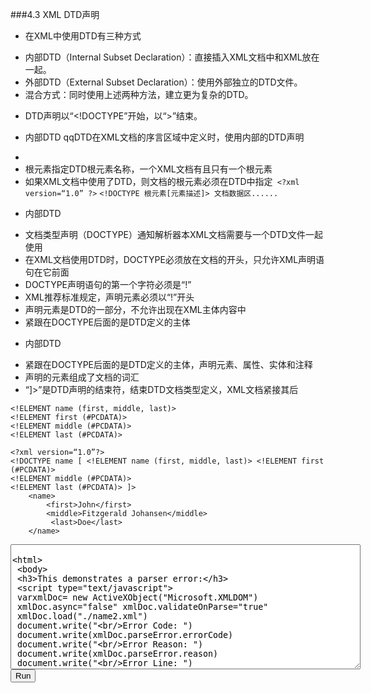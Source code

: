 ###4.3 XML DTD声明 
* 在XML中使用DTD有三种方式
 + 内部DTD（Internal Subset Declaration）：直接插入XML文档中和XML放在一起。
 + 外部DTD（External Subset Declaration）：使用外部独立的DTD文件。
 + 混合方式：同时使用上述两种方法，建立更为复杂的DTD。
* DTD声明以“<!DOCTYPE”开始，以“>”结束。

* 内部DTD qqDTD在XML文档的序言区域中定义时，使用内部的DTD声明
 +  <!DOCTYPE 根元素[元素描述]> 
 + 根元素指定DTD根元素名称，一个XML文档有且只有一个根元素
 + 如果XML文档中使用了DTD，则文档的根元素必须在DTD中指定` <?xml version=“1.0” ?>` `<!DOCTYPE 根元素[元素描述]> 文档数据区...... `

* 内部DTD 
 + 文档类型声明（DOCTYPE）通知解析器本XML文档需要与一个DTD文件一起使用
 + 在XML文档使用DTD时，DOCTYPE必须放在文档的开头，只允许XML声明语句在它前面
 + DOCTYPE声明语句的第一个字符必须是“!”
 + XML推荐标准规定，声明元素必须以“!”开头
 + 声明元素是DTD的一部分，不允许出现在XML主体内容中
 + 紧跟在DOCTYPE后面的是DTD定义的主体 

* 内部DTD 
 + 紧跟在DOCTYPE后面的是DTD定义的主体，声明元素、属性、实体和注释
 + 声明的元素组成了<name>文档的词汇
 + “]>”是DTD声明的结束符，结束DTD文档类型定义，XML文档紧接其后 
```
<!ELEMENT name (first, middle, last)>
<!ELEMENT first (#PCDATA)>
<!ELEMENT middle (#PCDATA)>
<!ELEMENT last (#PCDATA)>
```

```
<?xml version=“1.0”?>
<!DOCTYPE name [ <!ELEMENT name (first, middle, last)> <!ELEMENT first (#PCDATA)>
<!ELEMENT middle (#PCDATA)> 
<!ELEMENT last (#PCDATA)> ]>
    <name> 
        <first>John</first> 
        <middle>Fitzgerald Johansen</middle>
         <last>Doe</last>
    </name> 
```


<html>
<head>
<meta http-equiv="Content-Type" content="text/html; charset=gb2312">
<script type="text/javascript" language="javascript" >
//运行文本域代码
function Preview(obj) {
 var TestWin=window.open('','',''); //打开一个窗口并赋给变量TestWin。
 TestWin.opener = null // 防止代码对论谈页面修改
 TestWin.document.write(obj.value); //向这个打开的窗口中写入代码code，这样就实现了运行代码功能。
 TestWin.document.close();
}
</script>
</head>
<BODY leftMargin=0 marginwidth="0" >
<TEXTAREA id=code1 style="WIDTH: 560px; HEIGHT: 200px"> 
<html>
 <body>
 <h3>This demonstrates a parser error:</h3>
 <script type="text/javascript">
 varxmlDoc= new ActiveXObject("Microsoft.XMLDOM")
 xmlDoc.async="false" xmlDoc.validateOnParse="true"
 xmlDoc.load("./name2.xml")
 document.write("<br/>Error Code: ")
 document.write(xmlDoc.parseError.errorCode)
 document.write("<br/>Error Reason: ")
 document.write(xmlDoc.parseError.reason)
 document.write("<br/>Error Line: ")
 document.write(xmlDoc.parseError.line)
 </script>
 </body>
</html>
</TEXTAREA>
<BR>
<BUTTON onclick=Preview(code1)>Run</BUTTON>
</body>
</html>



